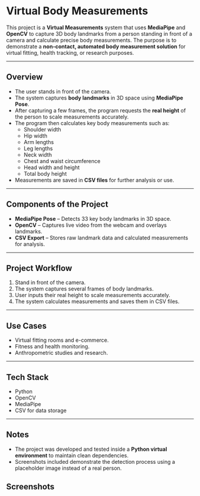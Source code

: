 # Virtual Body Measurements

This project is a **Virtual Measurements** system that uses **MediaPipe** and **OpenCV** to capture 3D body landmarks from a person standing in front of a camera and calculate precise body measurements. The purpose is to demonstrate a **non-contact, automated body measurement solution** for virtual fitting, health tracking, or research purposes.

---

## Overview
- The user stands in front of the camera.
- The system captures **body landmarks** in 3D space using **MediaPipe Pose**.
- After capturing a few frames, the program requests the **real height** of the person to scale measurements accurately.
- The program then calculates key body measurements such as:
  - Shoulder width
  - Hip width
  - Arm lengths
  - Leg lengths
  - Neck width
  - Chest and waist circumference
  - Head width and height
  - Total body height
- Measurements are saved in **CSV files** for further analysis or use.

---

## Components of the Project
- **MediaPipe Pose** – Detects 33 key body landmarks in 3D space.
- **OpenCV** – Captures live video from the webcam and overlays landmarks.
- **CSV Export** – Stores raw landmark data and calculated measurements for analysis.

---

## Project Workflow
1. Stand in front of the camera.
2. The system captures several frames of body landmarks.
3. User inputs their real height to scale measurements accurately.
4. The system calculates measurements and saves them in CSV files.

---

## Use Cases
- Virtual fitting rooms and e-commerce.
- Fitness and health monitoring.
- Anthropometric studies and research.

---

## Tech Stack
- Python
- OpenCV
- MediaPipe
- CSV for data storage

---

## Notes
- The project was developed and tested inside a **Python virtual environment** to maintain clean dependencies.
- Screenshots included demonstrate the detection process using a placeholder image instead of a real person.

## Screenshots









